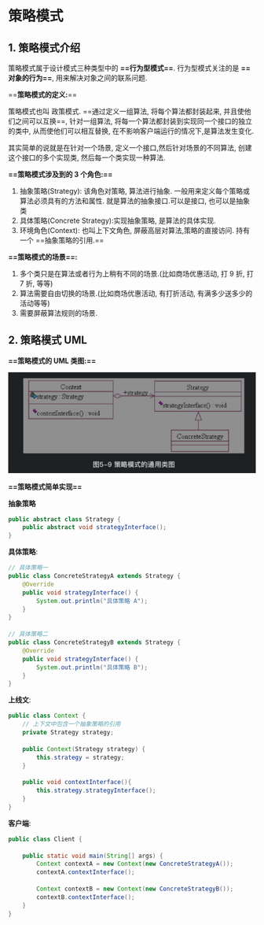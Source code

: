 # 策略模式

## 1. 策略模式介绍

策略模式属于设计模式三种类型中的 **==行为型模式==**. 行为型模式关注的是 **==对象的行为==**, 用来解决对象之间的联系问题.



==**策略模式的定义:**==

策略模式也叫 政策模式. ==通过定义一组算法, 将每个算法都封装起来, 并且使他们之间可以互换==, 针对一组算法, 将每一个算法都封装到实现同一个接口的独立的类中, 从而使他们可以相互替换, 在不影响客户端运行的情况下,是算法发生变化. 

其实简单的说就是在针对一个场景, 定义一个接口,然后针对场景的不同算法, 创建这个接口的多个实现类, 然后每一个类实现一种算法.



**==策略模式涉及到的 3 个角色:==**

1. 抽象策略(Strategy): 该角色对策略, 算法进行抽象. 一般用来定义每个策略或算法必须具有的方法和属性. 就是算法的抽象接口.可以是接口, 也可以是抽象类
2. 具体策略(Concrete Strategy):实现抽象策略, 是算法的具体实现. 
3. 环境角色(Context): 也叫上下文角色, 屏蔽高层对算法,策略的直接访问. 持有一个 ==抽象策略的引用.==



**==策略模式的场景==:**

1. 多个类只是在算法或者行为上稍有不同的场景.(比如商场优惠活动, 打 9 折, 打 7 折, 等等)
2. 算法需要自由切换的场景.(比如商场优惠活动, 有打折活动, 有满多少送多少的活动等等)
3. 需要屏蔽算法规则的场景.



## 2. 策略模式 UML

**==策略模式的 UML 类图:==**

![image-20200510152642033](../local/picture/行为型-策略模式/image-20200510152642033.png)



**==策略模式简单实现==**

**抽象策略**

```java
public abstract class Strategy {
    public abstract void strategyInterface();
}
```



**具体策略**:

```java
// 具体策略一
public class ConcreteStrategyA extends Strategy {
    @Override
    public void strategyInterface() {
        System.out.println("具体策略 A");
    }
}

// 具体策略二
public class ConcreteStrategyB extends Strategy {
    @Override
    public void strategyInterface() {
        System.out.println("具体策略 B");
    }
}
```



**上线文**:

```java
public class Context {
  	// 上下文中包含一个抽象策略的引用
    private Strategy strategy;

    public Context(Strategy strategy) {
        this.strategy = strategy;
    }

    public void contextInterface(){
        this.strategy.strategyInterface();
    }
}
```



**客户端**:

```java
public class Client {

    public static void main(String[] args) {
        Context contextA = new Context(new ConcreteStrategyA());
        contextA.contextInterface();

        Context contextB = new Context(new ConcreteStrategyB());
        contextB.contextInterface();
    }
}
```

